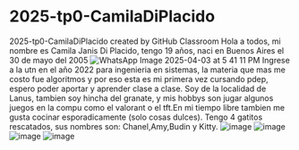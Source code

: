 # 2025-tp0-CamilaDiPlacido
2025-tp0-CamilaDiPlacido created by GitHub Classroom
Hola a todos, mi nombre es Camila Janis Di Placido, tengo 19 años, naci en Buenos Aires el 30 de mayo del 2005
![WhatsApp Image 2025-04-03 at 5 41 11 PM](https://github.com/user-attachments/assets/e4b531ba-e1a5-4a88-87da-ab21136bb0e2)
Ingrese a la utn en el año 2022 para ingenieria en sistemas, la materia que mas me costo fue algoritmos y por eso esta es mi primera vez cursando pdep, espero poder aportar y aprender clase a clase.
Soy de la localidad de Lanus, tambien soy hincha del granate, y mis hobbys son jugar algunos juegos en la compu como el valorant o el tft.En mi tiempo libre tambien me gusta cocinar esporadicamente (solo cosas dulces).
Tengo 4 gatitos rescatados, sus nombres son: Chanel,Amy,Budin y Kitty.
![image](https://github.com/user-attachments/assets/7dde8ce9-aa64-4dae-8582-396c12cbc29c)
![image](https://github.com/user-attachments/assets/d578f9b2-03c1-4f11-8c72-c1297ac45972)
![image](https://github.com/user-attachments/assets/382df401-ee3b-405c-b712-b8e0b7a679f2)
![image](https://github.com/user-attachments/assets/5a645171-9442-46ac-b1e4-27a5e3ff0786)







